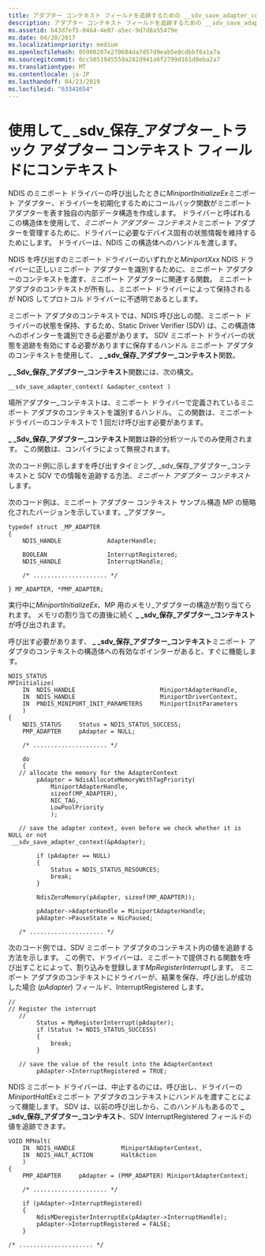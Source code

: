 ```yaml
---
title: アダプター コンテキスト フィールドを追跡するための __sdv_save_adapter_context の使用
description: アダプター コンテキスト フィールドを追跡するための __sdv_save_adapter_context の使用
ms.assetid: b43d7ef5-0464-4e07-a5ec-9d7d8a55479e
ms.date: 04/20/2017
ms.localizationpriority: medium
ms.openlocfilehash: 05980287e270604da7d57d9eab5e8cdbbf8a1a7a
ms.sourcegitcommit: 0cc5051945559a242d941a6f2799d161d8eba2a7
ms.translationtype: MT
ms.contentlocale: ja-JP
ms.lasthandoff: 04/23/2019
ms.locfileid: "63341654"
---
```

# <a name="using-sdvsaveadaptercontext-to-track-adapter-context-fields"></a>使用して\_ \_sdv\_保存\_アダプター\_トラック アダプター コンテキスト フィールドにコンテキスト


NDIS のミニポート ドライバーの呼び出したときに*MiniportInitializeEx*ミニポート アダプター、ドライバーを初期化するためにコールバック関数がミニポート アダプターを表す独自の内部データ構造を作成します。 ドライバーと呼ばれるこの構造体を使用して、*ミニポート アダプター コンテキスト*ミニポート アダプターを管理するために、ドライバーに必要なデバイス固有の状態情報を維持するためにします。 ドライバーは、NDIS この構造体へのハンドルを渡します。

NDIS を呼び出すのミニポート ドライバーのいずれかと*MiniportXxx* NDIS ドライバーに正しいミニポート アダプターを識別するために、ミニポート アダプターのコンテキストを渡す、ミニポート アダプターに関連する関数。 ミニポート アダプタのコンテキストが所有し、ミニポート ドライバーによって保持されるが NDIS してプロトコル ドライバーに不透明であるとします。

ミニポート アダプタのコンテキストでは、NDIS 呼び出しの間、ミニポート ドライバーの状態を保持、するため、Static Driver Verifier (SDV) は、この構造体へのポインターを識別できる必要があります。 SDV ミニポート ドライバーの状態を追跡を有効にする必要がありますに保存するハンドル ミニポート アダプタのコンテキストを使用して、  **\_ \_sdv\_保存\_アダプター\_コンテキスト**関数。

 **\_ \_Sdv\_保存\_アダプター\_コンテキスト**関数には、次の構文。

```
__sdv_save_adapter_context( &adapter_context ) 
```

場所アダプター\_コンテキストは、ミニポート ドライバーで定義されているミニポート アダプタのコンテキストを識別するハンドル。 この関数は、ミニポート ドライバーのコンテキストで 1 回だけ呼び出す必要があります。

 **\_ \_Sdv\_保存\_アダプター\_コンテキスト**関数は静的分析ツールでのみ使用されます。 この関数は、コンパイラによって無視されます。

次のコード例に示しますを呼び出すタイミング\_ \_sdv\_保存\_アダプター\_コンテキストと SDV での情報を追跡する方法、*ミニポート アダプター コンテキスト*します。

次のコード例は、ミニポート アダプター コンテキスト サンプル構造 MP の簡略化されたバージョンを示しています。\_アダプター。

```
typedef struct _MP_ADAPTER
{
    NDIS_HANDLE             AdapterHandle;

    BOOLEAN                 InterruptRegistered;
    NDIS_HANDLE             InterruptHandle;

    /* ..................... */

} MP_ADAPTER, *PMP_ADAPTER;
```

実行中に*MiniportInitializeEx*、MP 用のメモリ\_アダプターの構造が割り当てられます。 メモリの割り当ての直後に続く **\_ \_sdv\_保存\_アダプター\_コンテキスト**が呼び出されます。

呼び出す必要があります、  **\_ \_sdv\_保存\_アダプター\_コンテキスト**ミニポート アダプタのコンテキストの構造体への有効なポインターがあると、すぐに機能します。

```
NDIS_STATUS 
MPInitialize(
    IN  NDIS_HANDLE                        MiniportAdapterHandle,
    IN  NDIS_HANDLE                        MiniportDriverContext,
    IN  PNDIS_MINIPORT_INIT_PARAMETERS     MiniportInitParameters
    )
{
    NDIS_STATUS     Status = NDIS_STATUS_SUCCESS;
    PMP_ADAPTER     pAdapter = NULL;
 
    /* ..................... */
 
    do
    {
   // allocate the memory for the AdapterContext
        pAdapter = NdisAllocateMemoryWithTagPriority(
            MiniportAdapterHandle,
            sizeof(MP_ADAPTER),
            NIC_TAG,
            LowPoolPriority
            );

   // save the adapter context, even before we check whether it is NULL or not 
 __sdv_save_adapter_context(&pAdapter);

        if (pAdapter == NULL)
        {
            Status = NDIS_STATUS_RESOURCES;
            break;
        }
 
        NdisZeroMemory(pAdapter, sizeof(MP_ADAPTER));
 
        pAdapter->AdapterHandle = MiniportAdapterHandle;
        pAdapter->PauseState = NicPaused;

   /* ..................... */
```

次のコード例では、SDV ミニポート アダプタのコンテキスト内の値を追跡する方法を示します。 この例で、ドライバーは、ミニポートで提供される関数を呼び出すことによって、割り込みを登録します*MpRegisterInterrupt*します。 ミニポート アダプタのコンテキストにドライバーが、結果を保存、呼び出しが成功した場合 (*pAdapter*) フィールド、InterruptRegistered します。

```
//
// Register the interrupt
   //
        Status = MpRegisterInterrupt(pAdapter);
        if (Status != NDIS_STATUS_SUCCESS)
        {
            break;
        }
 
   // save the value of the result into the AdapterContext
        pAdapter->InterruptRegistered = TRUE;
```

NDIS ミニポート ドライバーは、中止するのには、呼び出し、ドライバーの*MiniportHaltEx*ミニポート アダプタのコンテキストにハンドルを渡すことによって機能します。 SDV は、以前の呼び出しから、このハンドルもあるので **\_ \_sdv\_保存\_アダプター\_コンテキスト**、SDV InterruptRegistered フィールドの値を追跡できます。

```
VOID MPHalt(
    IN  NDIS_HANDLE             MiniportAdapterContext,
    IN  NDIS_HALT_ACTION        HaltAction
    )
{
    PMP_ADAPTER     pAdapter = (PMP_ADAPTER) MiniportAdapterContext;
 
    /* ..................... */

    if (pAdapter->InterruptRegistered)
    {
        NdisMDeregisterInterruptEx(pAdapter->InterruptHandle);
        pAdapter->InterruptRegistered = FALSE;
    }

/* ..................... */
```

 

 





